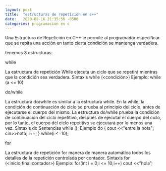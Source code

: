 ```yaml
---
layout: post
title:  "estructuras de repeticion en c++"
date:   2020-08-16 21:35:56 -0500
categories: programacion en c
---
```


Una Estructura de Repetición en C++ le permite al programador especificar que se repita una acción
en tanto cierta condición se mantenga verdadera.

tenemos 3 estructuras:

while

La estructura de repetición While ejecuta un ciclo que se repetirá mientras que la condición sea verdadera.
Sintaxis while (<condición>) Ejemplo: while (a <= 10)

do/while

La estructura do/while es similar a la estructura while. En la while, la condición de continuación de ciclo se prueba al principio del ciclo,
antes de ejecutarse el cuerpo del mismo. La estructura do/while prueba la condición de continuación del ciclo repetitivo, después de ejecutar el cuerpo del ciclo,
por lo tanto, el cuerpo del ciclo repetitivo se ejecutará por lo menos una vez.
Sintaxis do Sentencias while (<condicion>); Ejemplo do { cout <<"entre la nota"; cin>>nota; i++; } while(i <=10);

for

La estructura de repetición for manera de manera automática todos los detalles de la repetición controlada por contador.
Sintaxis for (<inicio;final;contador>) Ejemplo: for(int i = 0;i <= 10;i++) cout <<”hola”; 
